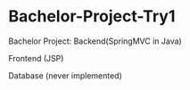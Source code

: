 # Bachelor-Project-Try1

Bachelor Project: Backend(SpringMVC in Java)

Frontend (JSP)

Database (never implemented)
